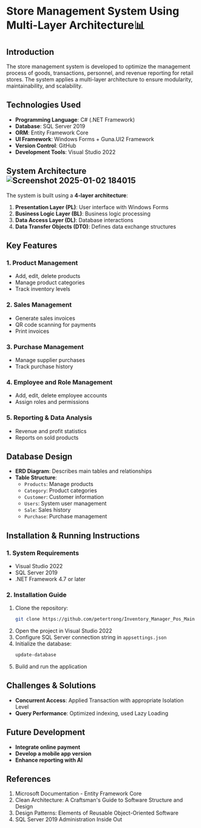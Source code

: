 # Store Management System Using Multi-Layer Architecture📊

## Introduction
The store management system is developed to optimize the management process of goods, transactions, personnel, and revenue reporting for retail stores. The system applies a multi-layer architecture to ensure modularity, maintainability, and scalability.

## Technologies Used
- **Programming Language**: C# (.NET Framework)
- **Database**: SQL Server 2019
- **ORM**: Entity Framework Core
- **UI Framework**: Windows Forms + Guna.UI2 Framework
- **Version Control**: GitHub
- **Development Tools**: Visual Studio 2022

## System Architecture![Screenshot 2025-01-02 184015](https://github.com/user-attachments/assets/3b22b4bb-ee25-4cae-ad53-590aaed4c93a)

The system is built using a **4-layer architecture**:
1. **Presentation Layer (PL)**: User interface with Windows Forms
2. **Business Logic Layer (BL)**: Business logic processing
3. **Data Access Layer (DL)**: Database interactions
4. **Data Transfer Objects (DTO)**: Defines data exchange structures

## Key Features
### 1. Product Management
- Add, edit, delete products
- Manage product categories
- Track inventory levels

### 2. Sales Management
- Generate sales invoices
- QR code scanning for payments
- Print invoices

### 3. Purchase Management
- Manage supplier purchases
- Track purchase history

### 4. Employee and Role Management
- Add, edit, delete employee accounts
- Assign roles and permissions

### 5. Reporting & Data Analysis
- Revenue and profit statistics
- Reports on sold products

## Database Design
- **ERD Diagram**: Describes main tables and relationships
- **Table Structure**:
  - `Products`: Manage products
  - `Category`: Product categories
  - `Customer`: Customer information
  - `Users`: System user management
  - `Sale`: Sales history
  - `Purchase`: Purchase management

## Installation & Running Instructions
### 1. System Requirements
- Visual Studio 2022
- SQL Server 2019
- .NET Framework 4.7 or later

### 2. Installation Guide
1. Clone the repository:
   ```sh
   git clone https://github.com/petertrong/Inventory_Manager_Pos_Main
   ```
2. Open the project in Visual Studio 2022
3. Configure SQL Server connection string in `appsettings.json`
4. Initialize the database:
   ```sh
   update-database
   ```
5. Build and run the application

## Challenges & Solutions
- **Concurrent Access**: Applied Transaction with appropriate Isolation Level
- **Query Performance**: Optimized indexing, used Lazy Loading

## Future Development
- **Integrate online payment**
- **Develop a mobile app version**
- **Enhance reporting with AI**

## References
1. Microsoft Documentation - Entity Framework Core
2. Clean Architecture: A Craftsman's Guide to Software Structure and Design
3. Design Patterns: Elements of Reusable Object-Oriented Software
4. SQL Server 2019 Administration Inside Out
